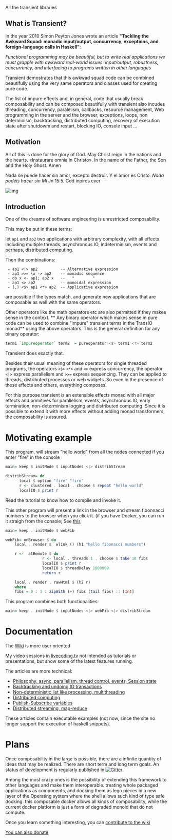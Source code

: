 All the transient libraries

## What is Transient?

In the year 2010 Simon Peyton Jones wrote an article **"Tackling the Awkward Squad: monadic input/output, concurrency, exceptions, and foreign-language calls in Haskell"**:

*Functional programming may be beautiful, but to write real applications we must grapple with awkward real-world issues: input/output, robustness, concurrency, and interfacing to programs written in other languages*

Transient demostrates that this awkwad squad code can be combined beautifully using the very same operators and classes used for creating pure code. 

The list of impure effects and, in general, code that usually break composability and can be composed beautifully with transient also incudes threading, concurrency, paralelism, callbacks, resource management, Web programming in the server and the browser, exceptions, loops, non determinism, backtracking, distributed computing, recovery of execution state after shutdowm and restart, blocking IO, console input ...

## Motivation
All of this is done for the glory of God. May Christ reign in the nations and the hearts. «Instaurare omnia in Christo». In the name of the Father, the Son and the Holy Ghost. Amen

Nada se puede hacer sin amor, excepto destruir. Y el amor es Cristo. *Nada podéis hacer sin Mi* Jn 15:5. God inpires ever

![img](https://pbs.twimg.com/media/GS2dHnQXwAAeZ4s?format=jpg&name=medium)

## Introduction
One of the dreams of software engineering is unrestricted composability.

This may be put in these terms:

let `ap1` and `ap2` two applications with arbitrary complexity, with all effects including multiple threads, asynchronous IO, indeterminism, events and perhaps, distributed computing.

Then the combinations:

     - ap1 <|> ap2          -- Alternative expression
     - ap1 >>= \x -> ap2    -- monadic sequence
     - do x <- ap1; ap2 x   --   "        "
     - ap1 <> ap2           -- monoidal expression
     - (,) <$> ap1 <*> ap2  -- Applicative expression

are possible if the types match, and generate new applications that are composable as well with the same operators.

Other operators like the math operators etc are also permitted if they makes sense in the context. ** Any binary operator which makes sense in pure code can be used to combine "impure" transient terms in the TransIO monad** using the above operators. This is the general definition for any binary operator:

```haskell
term1 `impureoperator` term2  = pureoperator <$> term1 <*> term2
```

Transient does exactly that.

Besides their usual meaning of these operators for single threaded programs, the operators `<$>` `<*>` and `<>` express concurrency, the operator `<|>` express parallelism and `>>=` express sequencing. They can be applied to threads, distributed processes or web widgets. So even in the presence of these effects and others, everything composes.

For this purpose transient is an extensible effects monad with all major effects and primitives for parallelism, events, asynchronous IO, early termination, non-determinism logging and distributed computing. Since it is possible to extend it with more effects without adding monad transformers, the composability is assured.

Motivating example
==================
This program, will stream "hello world"  from all the nodes connected if you enter "fire" in the console

```Haskell
main= keep $ initNode $ inputNodes <|> distribStream

distribStream= do
      local $ option "fire" "fire"
      r <- clustered . local . choose $ repeat "hello world"
      localIO $ print r
```
Read the tutorial to know how to compile and invoke it.

This other program will present a link in the browser and stream fibonnacci numbers to the browser when you click it.  (if you have Docker, you can run it straigh from the console; See [this](https://github.com/transient-haskell/axiom#how-to-install--run-fast)

```Haskell
main= keep . initNode $ webFib

webFib= onBrowser $ do
    local . render $  wlink () (h1 "hello fibonacci numbers")

    r <-  atRemote $ do
                r <- local . threads 1 . choose $ take 10 fibs
                localIO $ print r
                localIO $ threadDelay 1000000
                return r

    local . render . rawHtml $ (h2 r)
    where
    fibs = 0 : 1 : zipWith (+) fibs (tail fibs) :: [Int]
```

This program combines both functionalities:

```haskell
main= keep . initNode $ inputNodes <|> webFib <|> distribStream
```

Documentation
=============

The [Wiki](https://github.com/agocorona/transient/wiki) is more user oriented

My video sessions in [livecoding.tv](https://www.livecoding.tv/agocorona/videos/) not intended as tutorials or presentations, but show some of the latest features running.

The articles are more technical:

- [Philosophy, async, parallelism, thread control, events, Session state](https://www.fpcomplete.com/user/agocorona/EDSL-for-hard-working-IT-programmers?show=tutorials)
- [Backtracking and undoing IO transactions](https://www.fpcomplete.com/user/agocorona/the-hardworking-programmer-ii-practical-backtracking-to-undo-actions?show=tutorials)
- [Non-deterministic list like processing, multithreading](https://www.fpcomplete.com/user/agocorona/beautiful-parallel-non-determinism-transient-effects-iii?show=tutorials)
- [Distributed computing](https://www.fpcomplete.com/user/agocorona/moving-haskell-processes-between-nodes-transient-effects-iv?show=tutorials)
- [Publish-Subscribe variables](https://www.schoolofhaskell.com/user/agocorona/publish-subscribe-variables-transient-effects-v)
- [Distributed streaming, map-reduce](https://www.schoolofhaskell.com/user/agocorona/estimation-of-using-distributed-computing-streaming-transient-effects-vi-1)

These articles contain executable examples (not now, since the site no longer support the execution of haskell snippets).


Plans
=====
Once composability in the large is possible, there are a infinite quantity of ideas that may be realized. There are short term and long term goals. An status of development is regularly published in [![Gitter](https://badges.gitter.im/theam/haskell-do.svg)](https://app.gitter.im/#/room/#Transient-Transient-Universe-HPlay_Lobby:gitter.im).  

Among the most crazy ones is the possibility of extending this framework to other languages and make them interoperable. treating whole packaged applications as components, and docking them as lego pieces in a new layer of the Operating system where the shell allows such kind of type safe docking. this composable docker allows all kinds of composability, while the current docker platform is just a form of degraded monoid that do not compute.


Once you learn something interesting, you can [contribute to the wiki](https://github.com/transient-haskell/transient/wiki)

[You can also donate](https://agocorona.github.io/donation.html) 

